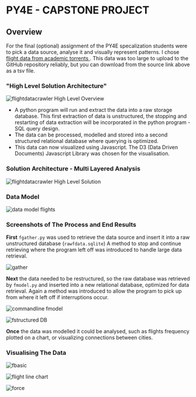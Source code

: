 

<h1>PY4E - CAPSTONE PROJECT</h2>

<h2>Overview</h2>
For the final (optional) assignment of the PY4E specalization students were to pick a data source, analyse it and visually represent patterns. I chose <a href = https://academictorrents.com/details/a2ccf94bbb4af222bf8e69dad60a68a29f310d9a> flight data from academic torrents </a>. This data was too large to upload to the GitHub repository reliably, but you can download from the source link above as a tsv file. 


<h3>"High Level Solution Architecture"</h3>

![flightdatacrawler High Level Overview](https://user-images.githubusercontent.com/55677663/116178867-d9e3c900-a748-11eb-8f0f-f5dbab3d3708.PNG) 

<ul>
  <li> A python program will run and extract the data into a raw storage database. This first extraction of data is unstructured, the stopping and restarting of data extraction will be incorporated in the python program - SQL query design. </li>
  <li> The data can be processed, modelled and stored into a second structured relational database where querying is optimized. </li>
  <li>This data can now visualized using Javascript. The D3 (Data Driven Documents) Javascript Library was chosen for the visualisation. </li>
 </ul>
 
 <h3>Solution Architecture - Multi Layered Analysis</h3>

![flightdatacrawler High Level Solution](https://user-images.githubusercontent.com/55677663/116178864-d81a0580-a748-11eb-8cce-ed0ca93e058b.PNG)

<h3>Data Model</h3>

![data model flights](https://user-images.githubusercontent.com/55677663/116188803-93976580-a75a-11eb-9730-d054eab357a9.PNG)

<h3>Screenshots of The Process and End Results</h3>

**First**  `fgather.py` was used to retrieve the data source and insert it into a raw unstructured database (`rawfdata.sqlite`)
A method to stop and continue retrieving where the program left off was introduced to handle large data retrieval. 

![gather](https://user-images.githubusercontent.com/55677663/116570913-34457b00-a93d-11eb-8413-d66d8a61b127.PNG)

__Next__ the data needed to be restructured, so the raw database was retrieved by `fmodel.py` and inserted into a new relational database, optimized for data retrieval.
Again a method was introduced to allow the program to pick up from where it left off if interruptions occur. 

![commandline fmodel](https://user-images.githubusercontent.com/55677663/116573106-1da02380-a93f-11eb-8ecd-00fa57580cb4.PNG)

![fstructured DB](https://user-images.githubusercontent.com/55677663/116573869-c2bafc00-a93f-11eb-9404-7708a2a1666e.png)

__Once__ the data was modelled it could be analysed, such as flights frequency plotted on a chart, or visualizing connections between cities.

<h3>Visualising The Data</h3>

![fbasic](https://user-images.githubusercontent.com/55677663/116577945-838eaa00-a943-11eb-8b81-1c24631ce2c7.PNG)

![flight line chart](https://user-images.githubusercontent.com/55677663/116580408-eda84e80-a945-11eb-890b-d2b1e581c62b.PNG)

![force](https://user-images.githubusercontent.com/55677663/116579991-88545d80-a945-11eb-98b0-04b41eccdf12.PNG)













